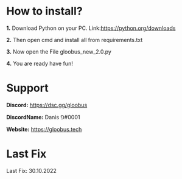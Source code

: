 # How to install?
**1.** Download Python on your PC.   Link:https://python.org/downloads

**2.** Then open cmd and install all from requirements.txt

**3.** Now open the File gloobus_new_2.0.py

**4.** You are ready have fun!

# Support
**Discord:** https://dsc.gg/gloobus

**DiscordName:** Danis ⅁#0001

**Website:** https://gloobus.tech

# Last Fix
Last Fix: 30.10.2022
